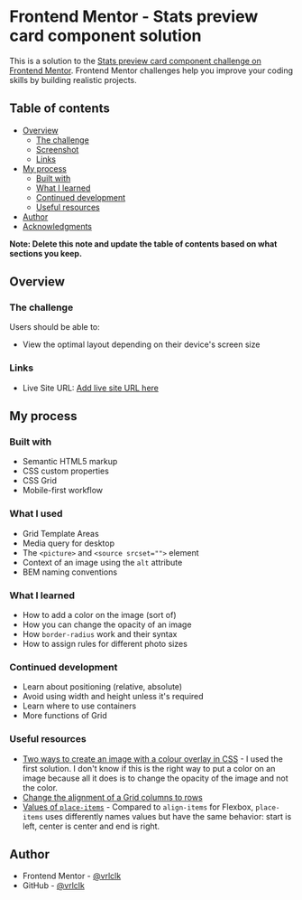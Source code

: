 # Frontend Mentor - Stats preview card component solution

This is a solution to the [Stats preview card component challenge on Frontend Mentor](https://www.frontendmentor.io/challenges/stats-preview-card-component-8JqbgoU62). Frontend Mentor challenges help you improve your coding skills by building realistic projects. 

## Table of contents

- [Overview](#overview)
  - [The challenge](#the-challenge)
  - [Screenshot](#screenshot)
  - [Links](#links)
- [My process](#my-process)
  - [Built with](#built-with)
  - [What I learned](#what-i-learned)
  - [Continued development](#continued-development)
  - [Useful resources](#useful-resources)
- [Author](#author)
- [Acknowledgments](#acknowledgments)

**Note: Delete this note and update the table of contents based on what sections you keep.**

## Overview

### The challenge

Users should be able to:

- View the optimal layout depending on their device's screen size


### Links

- Live Site URL: [Add live site URL here](https://your-live-site-url.com)

## My process

### Built with

- Semantic HTML5 markup
- CSS custom properties
- CSS Grid
- Mobile-first workflow

### What I used

- Grid Template Areas
- Media query for desktop
- The ``<picture>`` and ``<source srcset="">`` element
- Context of an image using the ``alt`` attribute
- BEM naming conventions

### What I learned

- How to add a color on the image (sort of)
- How you can change the opacity of an image
- How ``border-radius`` work and their syntax
- How to assign rules for different photo sizes

### Continued development

- Learn about positioning (relative, absolute)
- Avoid using width and height unless it's required
- Learn where to use containers
- More functions of Grid

### Useful resources

- [Two ways to create an image with a colour overlay in CSS](https://dev.to/ellen_dev/two-ways-to-achieve-an-image-colour-overlay-with-css-eio) - I used the first solution. I don't know if this is the right way to put a color on an image because all it does is to change the opacity of the image and not the color.
- [Change the alignment of a Grid columns to rows](https://stackoverflow.com/questions/56385519/how-to-convert-css-grid-template-columns-to-rows-responsively)
- [Values of ``place-items``](https://developer.mozilla.org/en-US/docs/Web/CSS/place-items) - Compared to ``align-items`` for Flexbox, ``place-items`` uses differently names values but have the same behavior: start is left, center is center and end is right.

## Author

- Frontend Mentor - [@vrlclk](https://www.frontendmentor.io/profile/vrlclk)
- GitHub - [@vrlclk](https://www.github.com/vrlclk)